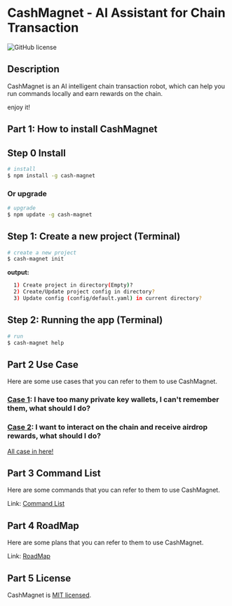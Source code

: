 # CashMagnet - AI Assistant for Chain Transaction

![GitHub license](https://img.shields.io/github/license/0x00DAO/CashMagnet)

## Description

CashMagnet is an AI intelligent chain transaction robot, which can help you run commands locally and earn rewards on the chain.

enjoy it!

## Part 1: How to install CashMagnet

## Step 0 Install

```bash
# install
$ npm install -g cash-magnet
```

### Or upgrade

```bash
# upgrade
$ npm update -g cash-magnet
```

## Step 1: Create a new project (Terminal)

```bash
# create a new project
$ cash-magnet init
```

**output:**

```bash
  1) Create project in directory(Empty)?
  2) Create/Update project config in directory?
  3) Update config (config/default.yaml) in current directory?
```

## Step 2: Running the app (Terminal)

```bash
# run
$ cash-magnet help

```

## Part 2 Use Case

Here are some use cases that you can refer to them to use CashMagnet.

### [Case 1](wiki/UseCase.md#case-1-i-have-too-many-private-key-wallets-i-cant-remember-them-what-should-i-do): I have too many private key wallets, I can't remember them, what should I do?

### [Case 2](wiki/UseCase.md#case-2-coming-soon): I want to interact on the chain and receive airdrop rewards, what should I do?

[All case in here!](wiki/UseCase.md)

## Part 3 Command List

Here are some commands that you can refer to them to use CashMagnet.

Link: [Command List](wiki/CommandList.md)

## Part 4 RoadMap

Here are some plans that you can refer to them to use CashMagnet.

Link: [RoadMap](wiki/RoadMap.md)

## Part 5 License

CashMagnet is [MIT licensed](LICENSE).

